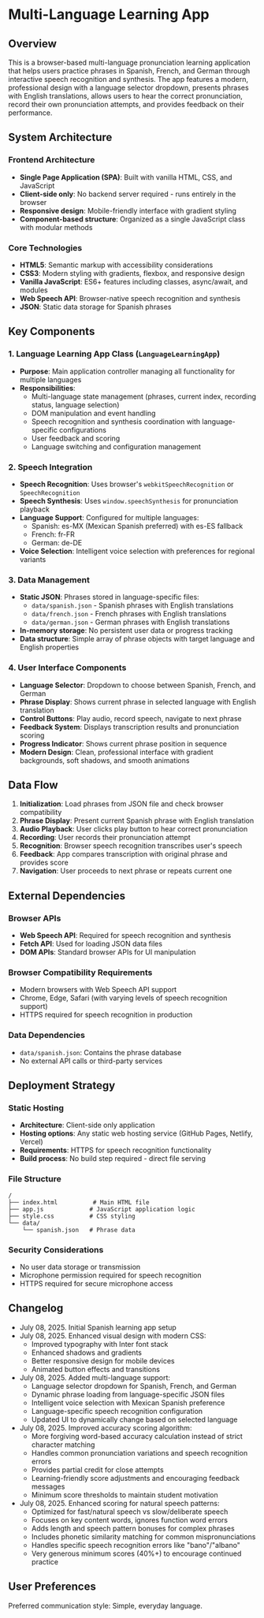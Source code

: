 # Multi-Language Learning App

## Overview

This is a browser-based multi-language pronunciation learning application that helps users practice phrases in Spanish, French, and German through interactive speech recognition and synthesis. The app features a modern, professional design with a language selector dropdown, presents phrases with English translations, allows users to hear the correct pronunciation, record their own pronunciation attempts, and provides feedback on their performance.

## System Architecture

### Frontend Architecture
- **Single Page Application (SPA)**: Built with vanilla HTML, CSS, and JavaScript
- **Client-side only**: No backend server required - runs entirely in the browser
- **Responsive design**: Mobile-friendly interface with gradient styling
- **Component-based structure**: Organized as a single JavaScript class with modular methods

### Core Technologies
- **HTML5**: Semantic markup with accessibility considerations
- **CSS3**: Modern styling with gradients, flexbox, and responsive design
- **Vanilla JavaScript**: ES6+ features including classes, async/await, and modules
- **Web Speech API**: Browser-native speech recognition and synthesis
- **JSON**: Static data storage for Spanish phrases

## Key Components

### 1. Language Learning App Class (`LanguageLearningApp`)
- **Purpose**: Main application controller managing all functionality for multiple languages
- **Responsibilities**: 
  - Multi-language state management (phrases, current index, recording status, language selection)
  - DOM manipulation and event handling
  - Speech recognition and synthesis coordination with language-specific configurations
  - User feedback and scoring
  - Language switching and configuration management

### 2. Speech Integration
- **Speech Recognition**: Uses browser's `webkitSpeechRecognition` or `SpeechRecognition`
- **Speech Synthesis**: Uses `window.speechSynthesis` for pronunciation playback
- **Language Support**: Configured for multiple languages:
  - Spanish: es-MX (Mexican Spanish preferred) with es-ES fallback
  - French: fr-FR
  - German: de-DE
- **Voice Selection**: Intelligent voice selection with preferences for regional variants

### 3. Data Management
- **Static JSON**: Phrases stored in language-specific files:
  - `data/spanish.json` - Spanish phrases with English translations
  - `data/french.json` - French phrases with English translations
  - `data/german.json` - German phrases with English translations
- **In-memory storage**: No persistent user data or progress tracking
- **Data structure**: Simple array of phrase objects with target language and English properties

### 4. User Interface Components
- **Language Selector**: Dropdown to choose between Spanish, French, and German
- **Phrase Display**: Shows current phrase in selected language with English translation
- **Control Buttons**: Play audio, record speech, navigate to next phrase
- **Feedback System**: Displays transcription results and pronunciation scoring
- **Progress Indicator**: Shows current phrase position in sequence
- **Modern Design**: Clean, professional interface with gradient backgrounds, soft shadows, and smooth animations

## Data Flow

1. **Initialization**: Load phrases from JSON file and check browser compatibility
2. **Phrase Display**: Present current Spanish phrase with English translation
3. **Audio Playback**: User clicks play button to hear correct pronunciation
4. **Recording**: User records their pronunciation attempt
5. **Recognition**: Browser speech recognition transcribes user's speech
6. **Feedback**: App compares transcription with original phrase and provides score
7. **Navigation**: User proceeds to next phrase or repeats current one

## External Dependencies

### Browser APIs
- **Web Speech API**: Required for speech recognition and synthesis
- **Fetch API**: Used for loading JSON data files
- **DOM APIs**: Standard browser APIs for UI manipulation

### Browser Compatibility Requirements
- Modern browsers with Web Speech API support
- Chrome, Edge, Safari (with varying levels of speech recognition support)
- HTTPS required for speech recognition in production

### Data Dependencies
- `data/spanish.json`: Contains the phrase database
- No external API calls or third-party services

## Deployment Strategy

### Static Hosting
- **Architecture**: Client-side only application
- **Hosting options**: Any static web hosting service (GitHub Pages, Netlify, Vercel)
- **Requirements**: HTTPS for speech recognition functionality
- **Build process**: No build step required - direct file serving

### File Structure
```
/
├── index.html          # Main HTML file
├── app.js             # JavaScript application logic
├── style.css          # CSS styling
└── data/
    └── spanish.json   # Phrase data
```

### Security Considerations
- No user data storage or transmission
- Microphone permission required for speech recognition
- HTTPS required for secure microphone access

## Changelog

- July 08, 2025. Initial Spanish learning app setup
- July 08, 2025. Enhanced visual design with modern CSS:
  - Improved typography with Inter font stack
  - Enhanced shadows and gradients
  - Better responsive design for mobile devices
  - Animated button effects and transitions
- July 08, 2025. Added multi-language support:
  - Language selector dropdown for Spanish, French, and German
  - Dynamic phrase loading from language-specific JSON files
  - Intelligent voice selection with Mexican Spanish preference
  - Language-specific speech recognition configuration
  - Updated UI to dynamically change based on selected language
- July 08, 2025. Improved accuracy scoring algorithm:
  - More forgiving word-based accuracy calculation instead of strict character matching
  - Handles common pronunciation variations and speech recognition errors
  - Provides partial credit for close attempts
  - Learning-friendly score adjustments and encouraging feedback messages
  - Minimum score thresholds to maintain student motivation
- July 08, 2025. Enhanced scoring for natural speech patterns:
  - Optimized for fast/natural speech vs slow/deliberate speech
  - Focuses on key content words, ignores function word errors
  - Adds length and speech pattern bonuses for complex phrases
  - Includes phonetic similarity matching for common mispronunciations
  - Handles specific speech recognition errors like "bano"/"albano"
  - Very generous minimum scores (40%+) to encourage continued practice

## User Preferences

Preferred communication style: Simple, everyday language.
